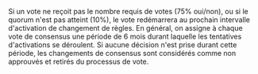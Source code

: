 Si un vote ne reçoit pas le nombre requis de votes (75% oui/non), ou si le quorum n'est pas atteint (10%), le vote redémarrera au prochain intervalle d'activation de changement de règles.  En général, on assigne à chaque vote de consensus une période de 6 mois durant laquelle les tentatives d'activations se déroulent. Si aucune décision n'est prise durant cette période, les changements de consensus sont considérés comme non approuvés et retirés du processus de vote.
